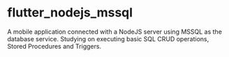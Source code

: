 # flutter_nodejs_mssql
 A mobile application connected with a NodeJS server using MSSQL as the database service. Studying on executing basic SQL CRUD operations, Stored Procedures and Triggers.

